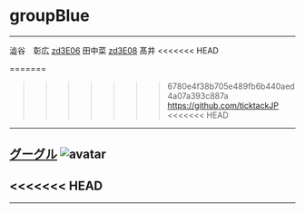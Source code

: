 # groupBlue

-----

澁谷　彰広
[zd3E06](https://github.com/akihiro-shibuya)
田中菜
[zd3E08](https://github.com/zd3e08)
髙井
<<<<<<< HEAD

=======
>>>>>>> 6780e4f38b705e489fb6b440aed4a07a393c887a
https://github.com/ticktackJP
<<<<<<< HEAD
---
[グーグル](http://google.com)
![avatar](images/icon.png)
---

<<<<<<< HEAD
-----




-----
